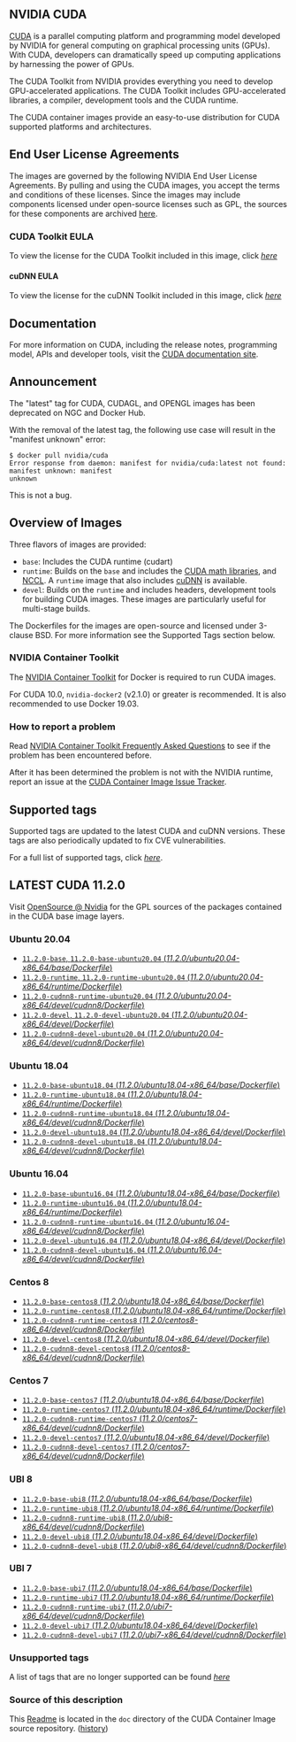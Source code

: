 ## NVIDIA CUDA

[CUDA](https://developer.nvidia.com/cuda-zone) is a parallel computing platform and programming model developed by NVIDIA for general computing on graphical processing units (GPUs). With CUDA, developers can dramatically speed up computing applications by harnessing the power of GPUs.

The CUDA Toolkit from NVIDIA provides everything you need to develop GPU-accelerated applications. The CUDA Toolkit includes GPU-accelerated libraries, a compiler, development tools and the CUDA runtime.

The CUDA container images provide an easy-to-use distribution for CUDA supported platforms and architectures.

## End User License Agreements

The images are governed by the following NVIDIA End User License Agreements. By pulling and using the CUDA images, you accept the terms and conditions of these licenses. 
Since the images may include components licensed under open-source licenses such as GPL, the sources for these components are archived [here](https://developer.download.nvidia.com/compute/cuda/opensource/image).

### CUDA Toolkit EULA

To view the license for the CUDA Toolkit included in this image, click [*here*](http://docs.nvidia.com/cuda/eula/index.html)

#### cuDNN EULA

To view the license for the cuDNN Toolkit included in this image, click [*here*](https://docs.nvidia.com/deeplearning/sdk/cudnn-sla/index.html)

## Documentation

For more information on CUDA, including the release notes, programming model, APIs and developer tools, visit the [CUDA documentation site](https://docs.nvidia.com/cuda).

## Announcement

The "latest" tag for CUDA, CUDAGL, and OPENGL images has been deprecated on NGC and Docker Hub.

With the removal of the latest tag, the following use case will result in the "manifest unknown"
error:

```
$ docker pull nvidia/cuda
Error response from daemon: manifest for nvidia/cuda:latest not found: manifest unknown: manifest
unknown
```

This is not a bug.

## Overview of Images

Three flavors of images are provided:
- `base`: Includes the CUDA runtime (cudart)
- `runtime`: Builds on the `base` and includes the [CUDA math libraries](https://developer.nvidia.com/gpu-accelerated-libraries), and [NCCL](https://developer.nvidia.com/nccl). A `runtime` image that also includes [cuDNN](https://developer.nvidia.com/cudnn) is available. 
- `devel`: Builds on the `runtime` and includes headers, development tools for building CUDA images. These images are particularly useful for multi-stage builds.

The Dockerfiles for the images are open-source and licensed under 3-clause BSD. For more information see the Supported Tags section below.

### NVIDIA Container Toolkit

The [NVIDIA Container Toolkit](https://github.com/NVIDIA/nvidia-docker) for Docker is required to run CUDA images.

For CUDA 10.0, `nvidia-docker2` (v2.1.0) or greater is recommended. It is also recommended to use Docker 19.03.

### How to report a problem

Read [NVIDIA Container Toolkit Frequently Asked Questions](https://github.com/NVIDIA/nvidia-docker/wiki/Frequently-Asked-Questions) to see if the problem has been encountered before.

After it has been determined the problem is not with the NVIDIA runtime, report an issue at the [CUDA Container Image Issue Tracker](https://gitlab.com/nvidia/container-images/cuda/-/issues).

## Supported tags

Supported tags are updated to the latest CUDA and cuDNN versions. These tags are also periodically updated to fix CVE vulnerabilities.

For a full list of supported tags, click [*here*](https://gitlab.com/nvidia/container-images/cuda/blob/master/doc/supported-tags.md).

## LATEST CUDA 11.2.0

Visit [OpenSource @ Nvidia](https://developer.download.nvidia.com/compute/cuda/opensource/image/) for the GPL sources of the packages contained in the CUDA base image layers.

### Ubuntu 20.04

- [`11.2.0-base`, `11.2.0-base-ubuntu20.04` (*11.2.0/ubuntu20.04-x86_64/base/Dockerfile*)](https://gitlab.com/nvidia/container-images/cuda/blob/master/dist/11.2.0/ubuntu20.04-x86_64/base/Dockerfile)
- [`11.2.0-runtime`, `11.2.0-runtime-ubuntu20.04` (*11.2.0/ubuntu20.04-x86_64/runtime/Dockerfile*)](https://gitlab.com/nvidia/container-images/cuda/blob/master/dist/11.2.0/ubuntu20.04-x86_64/runtime/Dockerfile)
- [`11.2.0-cudnn8-runtime-ubuntu20.04` (*11.2.0/ubuntu20.04-x86_64/devel/cudnn8/Dockerfile*)](https://gitlab.com/nvidia/container-images/cuda/blob/master/dist/11.2.0/ubuntu20.04-x86_64/devel/cudnn8/Dockerfile)
- [`11.2.0-devel`, `11.2.0-devel-ubuntu20.04` (*11.2.0/ubuntu20.04-x86_64/devel/Dockerfile*)](https://gitlab.com/nvidia/container-images/cuda/blob/master/dist/11.2.0/ubuntu20.04-x86_64/devel/Dockerfile)
- [`11.2.0-cudnn8-devel-ubuntu20.04` (*11.2.0/ubuntu20.04-x86_64/devel/cudnn8/Dockerfile*)](https://gitlab.com/nvidia/container-images/cuda/blob/master/dist/11.2.0/ubuntu20.04-x86_64/devel/cudnn8/Dockerfile)

### Ubuntu 18.04

- [`11.2.0-base-ubuntu18.04` (*11.2.0/ubuntu18.04-x86_64/base/Dockerfile*)](https://gitlab.com/nvidia/container-images/cuda/blob/master/dist/11.2.0/ubuntu18.04-x86_64/base/Dockerfile)
- [`11.2.0-runtime-ubuntu18.04` (*11.2.0/ubuntu18.04-x86_64/runtime/Dockerfile*)](https://gitlab.com/nvidia/container-images/cuda/blob/master/dist/11.2.0/ubuntu18.04-x86_64/runtime/Dockerfile)
- [`11.2.0-cudnn8-runtime-ubuntu18.04` (*11.2.0/ubuntu18.04-x86_64/devel/cudnn8/Dockerfile*)](https://gitlab.com/nvidia/container-images/cuda/blob/master/dist/11.2.0/ubuntu18.04-x86_64/devel/cudnn8/Dockerfile)
- [`11.2.0-devel-ubuntu18.04` (*11.2.0/ubuntu18.04-x86_64/devel/Dockerfile*)](https://gitlab.com/nvidia/container-images/cuda/blob/master/dist/11.2.0/ubuntu18.04-x86_64/devel/Dockerfile)
- [`11.2.0-cudnn8-devel-ubuntu18.04` (*11.2.0/ubuntu18.04-x86_64/devel/cudnn8/Dockerfile*)](https://gitlab.com/nvidia/container-images/cuda/blob/master/dist/11.2.0/ubuntu18.04-x86_64/devel/cudnn8/Dockerfile)

### Ubuntu 16.04

- [`11.2.0-base-ubuntu16.04` (*11.2.0/ubuntu18.04-x86_64/base/Dockerfile*)](https://gitlab.com/nvidia/container-images/cuda/blob/master/dist/11.2.0/ubuntu16.04-x86_64/base/Dockerfile)
- [`11.2.0-runtime-ubuntu16.04` (*11.2.0/ubuntu18.04-x86_64/runtime/Dockerfile*)](https://gitlab.com/nvidia/container-images/cuda/blob/master/dist/11.2.0/ubuntu16.04-x86_64/runtime/Dockerfile)
- [`11.2.0-cudnn8-runtime-ubuntu16.04` (*11.2.0/ubuntu16.04-x86_64/devel/cudnn8/Dockerfile*)](https://gitlab.com/nvidia/container-images/cuda/blob/master/dist/11.2.0/ubuntu16.04-x86_64/devel/cudnn8/Dockerfile)
- [`11.2.0-devel-ubuntu16.04` (*11.2.0/ubuntu18.04-x86_64/devel/Dockerfile*)](https://gitlab.com/nvidia/container-images/cuda/blob/master/dist/11.2.0/ubuntu16.04-x86_64/devel/Dockerfile)
- [`11.2.0-cudnn8-devel-ubuntu16.04` (*11.2.0/ubuntu16.04-x86_64/devel/cudnn8/Dockerfile*)](https://gitlab.com/nvidia/container-images/cuda/blob/master/dist/11.2.0/ubuntu16.04-x86_64/devel/cudnn8/Dockerfile)

### Centos 8

- [`11.2.0-base-centos8` (*11.2.0/ubuntu18.04-x86_64/base/Dockerfile*)](https://gitlab.com/nvidia/container-images/cuda/blob/master/dist/11.2.0/centos8-x86_64/base/Dockerfile)
- [`11.2.0-runtime-centos8` (*11.2.0/ubuntu18.04-x86_64/runtime/Dockerfile*)](https://gitlab.com/nvidia/container-images/cuda/blob/master/dist/11.2.0/centos8-x86_64/runtime/Dockerfile)
- [`11.2.0-cudnn8-runtime-centos8` (*11.2.0/centos8-x86_64/devel/cudnn8/Dockerfile*)](https://gitlab.com/nvidia/container-images/cuda/blob/master/dist/11.2.0/centos8-x86_64/devel/cudnn8/Dockerfile)
- [`11.2.0-devel-centos8` (*11.2.0/ubuntu18.04-x86_64/devel/Dockerfile*)](https://gitlab.com/nvidia/container-images/cuda/blob/master/dist/11.2.0/centos8-x86_64/devel/Dockerfile)
- [`11.2.0-cudnn8-devel-centos8` (*11.2.0/centos8-x86_64/devel/cudnn8/Dockerfile*)](https://gitlab.com/nvidia/container-images/cuda/blob/master/dist/11.2.0/centos8-x86_64/devel/cudnn8/Dockerfile)

### Centos 7

- [`11.2.0-base-centos7` (*11.2.0/ubuntu18.04-x86_64/base/Dockerfile*)](https://gitlab.com/nvidia/container-images/cuda/blob/master/dist/11.2.0/centos7-x86_64/base/Dockerfile)
- [`11.2.0-runtime-centos7` (*11.2.0/ubuntu18.04-x86_64/runtime/Dockerfile*)](https://gitlab.com/nvidia/container-images/cuda/blob/master/dist/11.2.0/centos7-x86_64/runtime/Dockerfile)
- [`11.2.0-cudnn8-runtime-centos7` (*11.2.0/centos7-x86_64/devel/cudnn8/Dockerfile*)](https://gitlab.com/nvidia/container-images/cuda/blob/master/dist/11.2.0/centos7-x86_64/devel/cudnn8/Dockerfile)
- [`11.2.0-devel-centos7` (*11.2.0/ubuntu18.04-x86_64/devel/Dockerfile*)](https://gitlab.com/nvidia/container-images/cuda/blob/master/dist/11.2.0/centos7-x86_64/devel/Dockerfile)
- [`11.2.0-cudnn8-devel-centos7` (*11.2.0/centos7-x86_64/devel/cudnn8/Dockerfile*)](https://gitlab.com/nvidia/container-images/cuda/blob/master/dist/11.2.0/centos7-x86_64/devel/cudnn8/Dockerfile)

### UBI 8

- [`11.2.0-base-ubi8` (*11.2.0/ubuntu18.04-x86_64/base/Dockerfile*)](https://gitlab.com/nvidia/container-images/cuda/blob/master/dist/11.2.0/ubi8-x86_64/base/Dockerfile)
- [`11.2.0-runtime-ubi8` (*11.2.0/ubuntu18.04-x86_64/runtime/Dockerfile*)](https://gitlab.com/nvidia/container-images/cuda/blob/master/dist/11.2.0/ubi8-x86_64/runtime/Dockerfile)
- [`11.2.0-cudnn8-runtime-ubi8` (*11.2.0/ubi8-x86_64/devel/cudnn8/Dockerfile*)](https://gitlab.com/nvidia/container-images/cuda/blob/master/dist/11.2.0/ubi8-x86_64/devel/cudnn8/Dockerfile)
- [`11.2.0-devel-ubi8` (*11.2.0/ubuntu18.04-x86_64/devel/Dockerfile*)](https://gitlab.com/nvidia/container-images/cuda/blob/master/dist/11.2.0/ubi8-x86_64/devel/Dockerfile)
- [`11.2.0-cudnn8-devel-ubi8` (*11.2.0/ubi8-x86_64/devel/cudnn8/Dockerfile*)](https://gitlab.com/nvidia/container-images/cuda/blob/master/dist/11.2.0/ubi8-x86_64/devel/cudnn8/Dockerfile)

### UBI 7

- [`11.2.0-base-ubi7` (*11.2.0/ubuntu18.04-x86_64/base/Dockerfile*)](https://gitlab.com/nvidia/container-images/cuda/blob/master/dist/11.2.0/ubi7-x86_64/base/Dockerfile)
- [`11.2.0-runtime-ubi7` (*11.2.0/ubuntu18.04-x86_64/runtime/Dockerfile*)](https://gitlab.com/nvidia/container-images/cuda/blob/master/dist/11.2.0/ubi7-x86_64/runtime/Dockerfile)
- [`11.2.0-cudnn8-runtime-ubi7` (*11.2.0/ubi7-x86_64/devel/cudnn8/Dockerfile*)](https://gitlab.com/nvidia/container-images/cuda/blob/master/dist/11.2.0/ubi7-x86_64/devel/cudnn8/Dockerfile)
- [`11.2.0-devel-ubi7` (*11.2.0/ubuntu18.04-x86_64/devel/Dockerfile*)](https://gitlab.com/nvidia/container-images/cuda/blob/master/dist/11.2.0/ubi7-x86_64/devel/Dockerfile)
- [`11.2.0-cudnn8-devel-ubi7` (*11.2.0/ubi7-x86_64/devel/cudnn8/Dockerfile*)](https://gitlab.com/nvidia/container-images/cuda/blob/master/dist/11.2.0/ubi7-x86_64/devel/cudnn8/Dockerfile)

### Unsupported tags

A list of tags that are no longer supported can be found [*here*](https://gitlab.com/nvidia/container-images/cuda/blob/master/doc/unsupported-tags.md)

### Source of this description

This [Readme](https://gitlab.com/nvidia/container-images/cuda/blob/master/doc/README.md) is located in the `doc` directory of the CUDA Container Image source repository. ([history](https://gitlab.com/nvidia/container-images/cuda/commits/master/doc/README.md))

